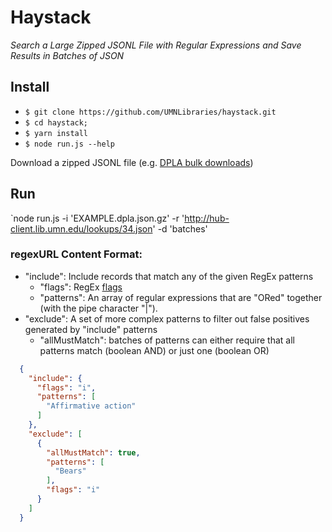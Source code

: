 # Haystack

*Search a Large Zipped JSONL File with Regular Expressions and Save Results in Batches of JSON*

## Install

* `$ git clone https://github.com/UMNLibraries/haystack.git`
* `$ cd haystack;`
* `$ yarn install`
* `$ node run.js --help`

Download a zipped JSONL file (e.g. [DPLA bulk downloads](https://pro.dp.la/developers/bulk-download))

## Run

`node run.js -i 'EXAMPLE.dpla.json.gz' -r 'http://hub-client.lib.umn.edu/lookups/34.json' -d 'batches'


### regexURL Content Format:

* "include":  Include records that match any of the given RegEx patterns
  * "flags": RegEx [flags](https://developer.mozilla.org/en-US/docs/Web/JavaScript/Reference/Global_Objects/RegExp)
  * "patterns": An array of regular expressions that are "ORed" together (with the pipe character "|").
* "exclude": A set of more complex patterns to filter out false positives generated by "include" patterns
  * "allMustMatch": batches of patterns can either require that all patterns match (boolean AND) or just one (boolean OR)

```JSON
  {
    "include": {
      "flags": "i",
      "patterns": [
        "Affirmative action"
      ]
    },
    "exclude": [
      {
        "allMustMatch": true,
        "patterns": [
          "Bears"
        ],
        "flags": "i"
      }
    ]
  }
```


